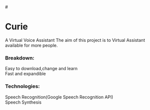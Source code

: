 #<h1> Curie</h1>
 A Virtual Voice Assistant
    The aim of this project is to Virtual Assistant available for more people.<br>
 <h3>Breakdown:<br></h2>
    Easy to download,change and learn<br>
    Fast and expandible<br>
 <h3>Technologies:<br></h3>
    Speech Recognition(Google Speech Recognition API)<br>
    Speech Synthesis